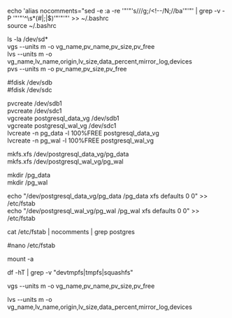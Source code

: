 echo 'alias nocomments="sed -e :a -re '"'"'s/<!--.*?-->//g;/<!--/N;//ba'"'"' | grep -v -P '"'"'^\s*(#|;|$)'"'"'"' >> ~/.bashrc<BR>
source ~/.bashrc<BR>

ls -la /dev/sd*<BR>
vgs --units m -o vg_name,pv_name,pv_size,pv_free<BR>
lvs --units m -o vg_name,lv_name,origin,lv_size,data_percent,mirror_log,devices<BR>
pvs --units m -o pv_name,pv_size,pv_free<BR>

#fdisk /dev/sdb<BR>
#fdisk /dev/sdc<BR>

pvcreate /dev/sdb1<BR>
pvcreate /dev/sdc1<BR>
vgcreate postgresql_data_vg /dev/sdb1<BR>
vgcreate postgresql_wal_vg /dev/sdc1<BR>
lvcreate -n pg_data -l 100%FREE postgresql_data_vg<BR>
lvcreate -n pg_wal -l 100%FREE postgresql_wal_vg<BR>

mkfs.xfs /dev/postgresql_data_vg/pg_data<BR>
mkfs.xfs /dev/postgresql_wal_vg/pg_wal<BR>

mkdir /pg_data<BR>
mkdir /pg_wal<BR>

echo "/dev/postgresql_data_vg/pg_data /pg_data xfs defaults        0 0" >> /etc/fstab<BR>
echo "/dev/postgresql_wal_vg/pg_wal   /pg_wal  xfs defaults        0 0" >> /etc/fstab<BR>

cat /etc/fstab | nocomments | grep postgres<BR>

#nano /etc/fstab<BR>

mount -a<BR>

df -hT | grep -v "devtmpfs\|tmpfs\|squashfs"<BR>

vgs --units m -o vg_name,pv_name,pv_size,pv_free<BR>

lvs --units m -o vg_name,lv_name,origin,lv_size,data_percent,mirror_log,devices<BR>


